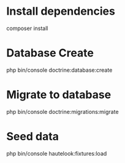 # Install dependencies
composer install

# Database Create
php bin/console doctrine:database:create

# Migrate to database
php bin/console doctrine:migrations:migrate

# Seed data 
php bin/console hautelook:fixtures:load
